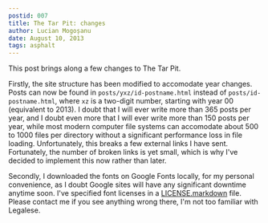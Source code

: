 ```yaml
---
postid: 007
title: The Tar Pit: changes
author: Lucian Mogoșanu
date: August 10, 2013
tags: asphalt
---
```


This post brings along a few changes to The Tar Pit.

Firstly, the site structure has been modified to accomodate year changes. Posts
can now be found in `posts/yxz/id-postname.html` instead of
`posts/id-postname.html`, where `xz` is a two-digit number, starting with year
00 (equivalent to 2013). I doubt that I will ever write more than 365 posts per
year, and I doubt even more that I will ever write more than 150 posts per
year, while most modern computer file systems can accomodate about 500 to 1000
files per directory without a significant performance loss in file loading.
Unfortunately, this breaks a few external links I have sent. Fortunately, the
number of broken links is yet small, which is why I've decided to implement
this now rather than later.

Secondly, I downloaded the fonts on Google Fonts locally, for my personal
convenience, as I doubt Google sites will have any significant downtime anytime
soon. I've specified font licenses in a [LICENSE.markdown][1] file. Please
contact me if you see anything wrong there, I'm not too familiar with Legalese.

[1]: /css/fonts/LICENSE.markdown
